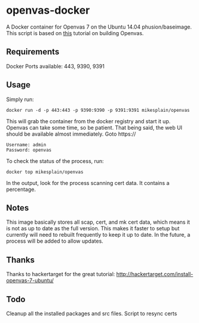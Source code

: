 openvas-docker
==============

A Docker container for Openvas 7 on the Ubuntu 14.04 phusion/baseimage.  This script is based on [this](http://hackertarget.com/install-openvas-7-ubuntu/) tutorial on building Openvas.

Requirements
------------
Docker
Ports available: 443, 9390, 9391

Usage
-----

Simply run:
```
docker run -d -p 443:443 -p 9390:9390 -p 9391:9391 mikesplain/openvas
```

This will grab the container from the docker registry and start it up.  Openvas can take some time, so be patient.  That being said, the web UI should be available almost immediately.  Goto https://<machinename>
```
Username: admin
Password: openvas
```

To check the status of the process, run:
```
docker top mikesplain/openvas
```

In the output, look for the process scanning cert data.  It contains a percentage.

Notes
-----

This image basically stores all scap, cert, and mk cert data, which means it is not as up to date as the full version.  This makes it faster to setup but currently will need to rebuilt frequently to keep it up to date. In the future, a process will be added to allow updates.

Thanks
------
Thanks to hackertarget for the great tutorial: http://hackertarget.com/install-openvas-7-ubuntu/

Todo
----

Cleanup all the installed packages and src files.
Script to resync certs
